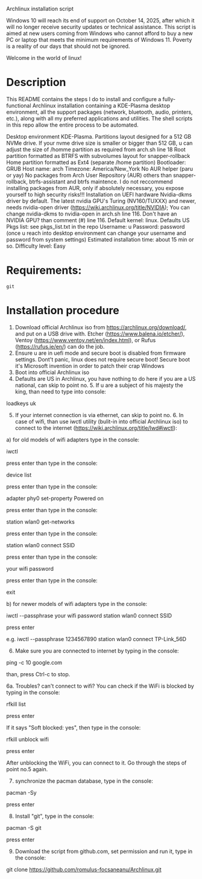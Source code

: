 Archlinux installation script

Windows 10 will reach its end of support on October 14, 2025, after which it will no longer receive security updates or technical assistance.
This script is aimed at new users coming from Windows who cannot afford to buy a new PC or laptop that meets the minimum requirements of Windows 11.
Poverty is a reality of our days that should not be ignored.

Welcome in the world of linux!

# Description

This README contains the steps I do to install and configure a fully-functional Archlinux installation containing a KDE-Plasma desktop environment, all the support packages (network, bluetooth, audio, printers, etc.), along with all my preferred applications and utilities. The shell scripts in this repo allow the entire process to be automated.

Desktop environment KDE-Plasma.
Partitions layout designed for a 512 GB NVMe drive. If your nvme drive size is smaller or bigger than 512 GB, u can adjust the size of /homme partition as required from arch.sh line 18
Root partition formatted as BTRFS with subvolumes layout for snapper-rollback
Home partition formatted as Ext4 (separate /home partition)
Bootloader: GRUB
Host name: arch
Timezone: America/New_York
No AUR helper (paru or yay) No packages from Arch User Repository (AUR) others than snapper-rollback, btrfs-assistant and btrfs maintence. I do not reccommend installing packages from AUR, only if absolutely necessary, you expose yourself to high security risks!!!
Installation on UEFI hardware
Nvidia-dkms driver by default. The latest nvidia GPU's Turing (NV160/TUXXX) and newer, needs nvidia-open driver (https://wiki.archlinux.org/title/NVIDIA); You can change nvidia-dkms to nvidia-open in arch.sh line 116.
Don't have an NVIDIA GPU? than comment (#) line 116.
Default kernel: linux.
Defaults US
Pkgs list: see pkgs_list.txt in the repo
Username: u
Password: password (once u reach into desktop environment can change your username and password from system settings)
Estimated installation time: about 15 min or so.
Difficulty level: Easy 

# Requirements:

`git`

# Installation procedure

1. Download official Archlinux iso from https://archlinux.org/download/, and put on a USB drive with. Etcher (https://www.balena.io/etcher/), Ventoy (https://www.ventoy.net/en/index.html), or Rufus (https://rufus.ie/en/) can do the job.
2. Ensure u are in uefi mode and secure boot is disabled from firmware settings. Dont't panic, linux does not require secure boot! Secure boot it's Microsoft invention in order to patch their crap Windows
3. Boot into official Archlinux iso
4. Defaults are US in Archlinux, you have nothing to do here if you are a US national, can skip to point no. 5. 
If u are a subject of his majesty the king, than need to type into console:

loadkeys uk

5. If your internet connection is via ethernet, can skip to point no. 6. In case of wifi, than use iwctl utility (bulit-in into official Archlinux iso) to connect to the internet (https://wiki.archlinux.org/title/Iwd#iwctl):

a) for old models of wifi adapters type in the console:

iwctl 

press enter than type in the console:

device list

press enter than type in the console:

adapter phy0 set-property Powered on

press enter than type in the console:

station wlan0 get-networks

press enter than type in the console:

station wlan0 connect SSID

press enter than type in the console:

your wifi password

press enter than type in the console:

exit

b) for newer models of wifi adapters type in the console:

iwctl --passphrase your wifi password station wlan0 connect SSID

press enter

e.g. iwctl --passphrase 1234567890 station wlan0 connect TP-Link_56D

6. Make sure you are connected to internet by typing in the console:

ping -c 10 google.com

than, press Ctrl-c to stop.

6a. Troubles? can't connect to wifi? You can check if the WiFi is blocked by typing in the console:

rfkill list

press enter

If it says "Soft blocked: yes", then type in the console:

rfkill unblock wifi

press enter

After unblocking the WiFi, you can connect to it. Go through the steps of point no.5 again.

7. synchronize the pacman database, type in the console:

pacman -Sy

press enter

8. Install "git", type in the console:

pacman -S git

press enter

9. Download the script from github.com, set permission and run it, type in the console:

git clone https://github.com/romulus-focsaneanu/Archlinux.git

